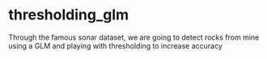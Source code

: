 # thresholding_glm
Through the famous sonar dataset, we are going to detect rocks from mine using a GLM and playing with thresholding to increase accuracy
